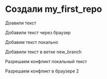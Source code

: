 # Создали my_first_repo 

Доавили текст

Добавили текст через браузер

Добавим текст локально

Добавили текст в ветке new_branch

Разрешаем конфликт локальный текст

Разрешаем конфликт в браузере 2

